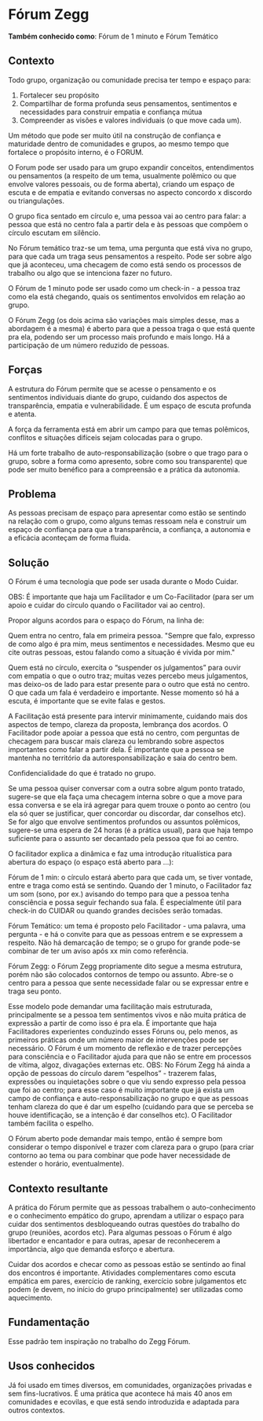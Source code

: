 # Fórum Zegg

**Também conhecido como**: Fórum de 1 minuto e Fórum Temático

## Contexto

Todo grupo, organização ou comunidade precisa ter tempo e espaço para:

1. Fortalecer seu propósito
2. Compartilhar de forma profunda seus pensamentos, sentimentos e necessidades para construir empatia e confiança mútua
3. Compreender as visões e valores individuais \(o que move cada um\).

Um método que pode ser muito útil na construção de confiança e maturidade dentro de comunidades e grupos, ao mesmo tempo que fortalece o propósito interno, é o FORUM.

O Forum pode ser usado para um grupo expandir conceitos, entendimentos ou pensamentos \(a respeito de um tema, usualmente polêmico ou que envolve valores pessoais, ou de forma aberta\), criando um espaço de escuta e de empatia e evitando conversas no aspecto concordo x discordo ou triangulações.

O grupo fica sentado em círculo e, uma pessoa vai ao centro para falar: a pessoa que está no centro fala a partir dela e às pessoas que compõem o círculo escutam em silêncio.

No Fórum temático traz-se um tema, uma pergunta que está viva no grupo, para que cada um traga seus pensamentos a respeito. Pode ser sobre algo que já aconteceu, uma checagem de como está sendo os processos de trabalho ou algo que se intenciona fazer no futuro.

O Fórum de 1 minuto pode ser usado como um check-in - a pessoa traz como ela está chegando, quais os sentimentos envolvidos em relação ao grupo.

O Fórum Zegg \(os dois acima são variações mais simples desse, mas a abordagem é a mesma\) é aberto para que a pessoa traga o que está quente pra ela, podendo ser um processo mais profundo e mais longo. Há a participação de um número reduzido de pessoas.

## Forças

A estrutura do Fórum permite que se acesse o pensamento e os sentimentos individuais diante do grupo, cuidando dos aspectos de transparência, empatia e vulnerabilidade. É um espaço de escuta profunda e atenta.

A força da ferramenta está em abrir um campo para que temas polêmicos, conflitos e situações difíceis sejam colocadas para o grupo.

Há um forte trabalho de auto-responsabilização \(sobre o que trago para o grupo, sobre a forma como apresento, sobre como sou transparente\) que pode ser muito benéfico para a compreensão e a prática da autonomia.

## Problema

As pessoas precisam de espaço para apresentar como estão se sentindo na relação com o grupo, como alguns temas ressoam nela e construir um espaço de confiança para que a transparência, a confiança, a autonomia e a eficácia aconteçam de forma fluida.

## Solução

O Fórum é uma tecnologia que pode ser usada durante o Modo Cuidar.

OBS: É importante que haja um Facilitador e um Co-Facilitador \(para ser um apoio e cuidar do círculo quando o Facilitador vai ao centro\).

Propor alguns acordos para o espaço do Fórum, na linha de:

Quem entra no centro, fala em primeira pessoa. "Sempre que falo, expresso de como algo é pra mim, meus sentimentos e necessidades. Mesmo que eu cite outras pessoas, estou falando como a situação é vivida por mim."

Quem está no círculo, exercita o “suspender os julgamentos” para ouvir com empatia o que o outro traz; muitas vezes percebo meus julgamentos, mas deixo-os de lado para estar presente para o outro que está no centro. O que cada um fala é verdadeiro e importante. Nesse momento só há a escuta, é importante que se evite falas e gestos.

A Facilitação está presente para intervir minimamente, cuidando mais dos aspectos de tempo, clareza da proposta, lembrança dos acordos. O Facilitador pode apoiar a pessoa que está no centro, com perguntas de checagem para buscar mais clareza ou lembrando sobre aspectos importantes como falar a partir dela. É importante que a pessoa se mantenha no território da autoresponsabilização e saia do centro bem.

Confidencialidade do que é tratado no grupo.

Se uma pessoa quiser conversar com a outra sobre algum ponto tratado, sugere-se que ela faça uma checagem interna sobre o que a move para essa conversa e se ela irá agregar para quem trouxe o ponto ao centro \(ou ela só quer se justificar, quer concordar ou discordar, dar conselhos etc\). Se for algo que envolve sentimentos profundos ou assuntos polêmicos, sugere-se uma espera de 24 horas \(é a prática usual\), para que haja tempo suficiente para o assunto ser decantado pela pessoa que foi ao centro.

O facilitador explica a dinâmica e faz uma introdução ritualística para abertura do espaço \(o espaço está aberto para …\):

Fórum de 1 min: o círculo estará aberto para que cada um, se tiver vontade, entre e traga como está se sentindo. Quando der 1 minuto, o Facilitador faz um som \(sono, por ex.\) avisando do tempo para que a pessoa tenha consciência e possa seguir fechando sua fala. É especialmente útil para check-in do CUIDAR ou quando grandes decisões serão tomadas.

Fórum Temático: um tema é proposto pelo Facilitador - uma palavra, uma pergunta - e há o convite para que as pessoas entrem e se expressem a respeito. Não há demarcação de tempo; se o grupo for grande pode-se combinar de ter um aviso após xx min como referência.

Fórum Zegg: o Fórum Zegg propriamente dito segue a mesma estrutura, porém não são colocados contornos de tempo ou assunto. Abre-se o centro para a pessoa que sente necessidade falar ou se expressar entre e traga seu ponto.

Esse modelo pode demandar uma facilitação mais estruturada, principalmente se a pessoa tem sentimentos vivos e não muita prática de expressão a partir de como isso é pra ela. É importante que haja Facilitadores experientes conduzindo esses Fóruns ou, pelo menos, as primeiros práticas onde um número maior de intervenções pode ser necessário. O Fórum é um momento de reflexão e de trazer percepções para consciência e o Facilitador ajuda para que não se entre em processos de vítima, algoz, divagações externas etc. OBS: No Fórum Zegg há ainda a opção de pessoas do círculo darem “espelhos” - trazerem falas, expressões ou inquietações sobre o que viu sendo expresso pela pessoa que foi ao centro; para esse caso é muito importante que já exista um campo de confiança e auto-responsabilização no grupo e que as pessoas tenham clareza do que é dar um espelho \(cuidando para que se perceba se houve identificação, se a intenção é dar conselhos etc\). O Facilitador também facilita o espelho.

O Fórum aberto pode demandar mais tempo, então é sempre bom considerar o tempo disponível e trazer com clareza para o grupo \(para criar contorno ao tema ou para combinar que pode haver necessidade de estender o horário, eventualmente\).

## Contexto resultante

A prática do Fórum permite que as pessoas trabalhem o auto-conhecimento e o conhecimento empático do grupo, aprendam a utilizar o espaço para cuidar dos sentimentos desbloqueando outras questões do trabalho do grupo \(reuniões, acordos etc\). Para algumas pessoas o Fórum é algo libertador e encantador e para outras, apesar de reconhecerem a importância, algo que demanda esforço e abertura.

Cuidar dos acordos e checar como as pessoas estão se sentindo ao final dos encontros é importante. Atividades complementares como escuta empática em pares, exercício de ranking, exercício sobre julgamentos etc podem \(e devem, no início do grupo principalmente\) ser utilizadas como aquecimento.

## Fundamentação

Esse padrão tem inspiração no trabalho do Zegg Fórum.

## Usos conhecidos

Já foi usado em times diversos, em comunidades, organizações privadas e sem fins-lucrativos. É uma prática que acontece há mais 40 anos em comunidades e ecovilas, e que está sendo introduzida e adaptada para outros contextos.

